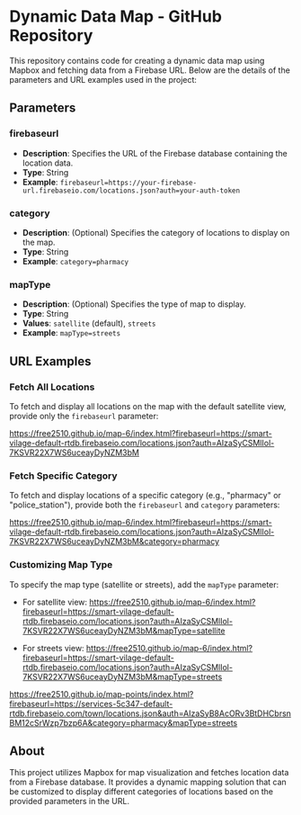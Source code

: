 # Dynamic Data Map - GitHub Repository

This repository contains code for creating a dynamic data map using Mapbox and fetching data from a Firebase URL. Below are the details of the parameters and URL examples used in the project:

## Parameters

### firebaseurl
- **Description**: Specifies the URL of the Firebase database containing the location data.
- **Type**: String
- **Example**: `firebaseurl=https://your-firebase-url.firebaseio.com/locations.json?auth=your-auth-token`

### category
- **Description**: (Optional) Specifies the category of locations to display on the map.
- **Type**: String
- **Example**: `category=pharmacy`

### mapType
- **Description**: (Optional) Specifies the type of map to display.
- **Type**: String
- **Values**: `satellite` (default), `streets`
- **Example**: `mapType=streets`

## URL Examples

### Fetch All Locations
To fetch and display all locations on the map with the default satellite view, provide only the `firebaseurl` parameter:

https://free2510.github.io/map-6/index.html?firebaseurl=https://smart-vilage-default-rtdb.firebaseio.com/locations.json?auth=AIzaSyCSMlIol-7KSVR22X7WS6uceayDyNZM3bM

### Fetch Specific Category
To fetch and display locations of a specific category (e.g., "pharmacy" or "police_station"), provide both the `firebaseurl` and `category` parameters:

https://free2510.github.io/map-6/index.html?firebaseurl=https://smart-vilage-default-rtdb.firebaseio.com/locations.json?auth=AIzaSyCSMlIol-7KSVR22X7WS6uceayDyNZM3bM&category=pharmacy

### Customizing Map Type
To specify the map type (satellite or streets), add the `mapType` parameter:

- For satellite view:
https://free2510.github.io/map-6/index.html?firebaseurl=https://smart-vilage-default-rtdb.firebaseio.com/locations.json?auth=AIzaSyCSMlIol-7KSVR22X7WS6uceayDyNZM3bM&mapType=satellite

- For streets view:
https://free2510.github.io/map-6/index.html?firebaseurl=https://smart-vilage-default-rtdb.firebaseio.com/locations.json?auth=AIzaSyCSMlIol-7KSVR22X7WS6uceayDyNZM3bM&mapType=streets

https://free2510.github.io/map-points/index.html?firebaseurl=https://services-5c347-default-rtdb.firebaseio.com/town/locations.json&auth=AIzaSyB8AcORv3BtDHCbrsnBM12cSrWzp7bzp6A&category=pharmacy&mapType=streets


## About
This project utilizes Mapbox for map visualization and fetches location data from a Firebase database. It provides a dynamic mapping solution that can be customized to display different categories of locations based on the provided parameters in the URL.
